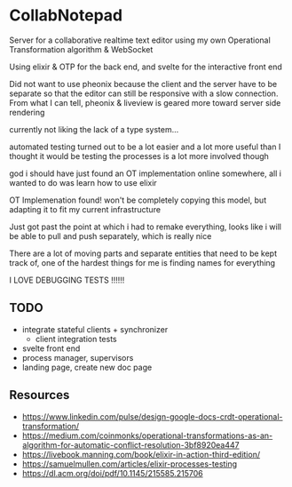 # CollabNotepad

Server for a collaborative realtime text editor using my own Operational Transformation algorithm & WebSocket

Using elixir & OTP for the back end, and svelte for the interactive front end

Did not want to use pheonix because the client and the server have to be separate so that the editor can still be responsive with a slow connection. From what I can tell, pheonix & liveview is geared more toward server side rendering

currently not liking the lack of a type system...

automated testing turned out to be a lot easier and a lot more useful than I thought it would be
testing the processes is a lot more involved though

god i should have just found an OT implementation online somewhere, all i wanted to do was learn how to use elixir

OT Implemenation found! won't be completely copying this model, but adapting it to fit my current infrastructure

Just got past the point at which i had to remake everything, looks like i will be able to pull and push separately, which is really nice

There are a lot of moving parts and separate entities that need to be kept track of, one of the hardest things for me is finding names for everything

I LOVE DEBUGGING TESTS !!!!!!

## TODO

- integrate stateful clients + synchronizer
  - client integration tests
- svelte front end
- process manager, supervisors
- landing page, create new doc page

## Resources

- <https://www.linkedin.com/pulse/design-google-docs-crdt-operational-transformation/>
- <https://medium.com/coinmonks/operational-transformations-as-an-algorithm-for-automatic-conflict-resolution-3bf8920ea447>
- <https://livebook.manning.com/book/elixir-in-action-third-edition/>
- <https://samuelmullen.com/articles/elixir-processes-testing>
- <https://dl.acm.org/doi/pdf/10.1145/215585.215706>
